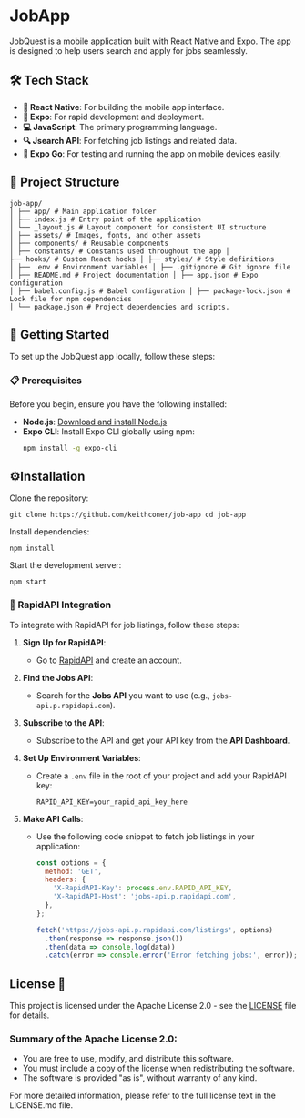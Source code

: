 # JobApp
JobQuest is a mobile application built with React Native and Expo. The app is designed to help users search and apply for jobs seamlessly. 

## 🛠️ Tech Stack

- **📱 React Native**: For building the mobile app interface.
- **🚀 Expo**: For rapid development and deployment.
- **💻 JavaScript**: The primary programming language.
- **🔍 Jsearch API**: For fetching job listings and related data.
- **📲 Expo Go**: For testing and running the app on mobile devices easily.


## 📂 Project Structure

```
job-app/
│ ├── app/ # Main application folder
│ ├── index.js # Entry point of the application
│ └── _layout.js # Layout component for consistent UI structure
│ ├── assets/ # Images, fonts, and other assets
│ ├── components/ # Reusable components
│ ├── constants/ # Constants used throughout the app │
├── hooks/ # Custom React hooks │ ├── styles/ # Style definitions
│ ├── .env # Environment variables │ ├── .gitignore # Git ignore file
│ ├── README.md # Project documentation │ ├── app.json # Expo configuration
│ ├── babel.config.js # Babel configuration │ ├── package-lock.json # Lock file for npm dependencies
│ └── package.json # Project dependencies and scripts.
```

## 🚀 Getting Started

To set up the JobQuest app locally, follow these steps:

### 📋 Prerequisites
Before you begin, ensure you have the following installed:

- **Node.js**: [Download and install Node.js](https://nodejs.org/)
- **Expo CLI**: Install Expo CLI globally using npm:
  ```bash
  npm install -g expo-cli
  ```



## ⚙️Installation
Clone the repository:

```
git clone https://github.com/keithconer/job-app cd job-app
```

Install dependencies:

```
npm install
```

Start the development server:

```
npm start
```

### 🔗 RapidAPI Integration

To integrate with RapidAPI for job listings, follow these steps:

1. **Sign Up for RapidAPI**:
   - Go to [RapidAPI](https://rapidapi.com/) and create an account.

2. **Find the Jobs API**:
   - Search for the **Jobs API** you want to use (e.g., `jobs-api.p.rapidapi.com`).

3. **Subscribe to the API**:
   - Subscribe to the API and get your API key from the **API Dashboard**.

4. **Set Up Environment Variables**:
   - Create a `.env` file in the root of your project and add your RapidAPI key:
     ```env
     RAPID_API_KEY=your_rapid_api_key_here
     ```

5. **Make API Calls**:
   - Use the following code snippet to fetch job listings in your application:
     ```javascript
     const options = {
       method: 'GET',
       headers: {
         'X-RapidAPI-Key': process.env.RAPID_API_KEY,
         'X-RapidAPI-Host': 'jobs-api.p.rapidapi.com',
       },
     };

     fetch('https://jobs-api.p.rapidapi.com/listings', options)
       .then(response => response.json())
       .then(data => console.log(data))
       .catch(error => console.error('Error fetching jobs:', error));
     ```
## License 📜

This project is licensed under the Apache License 2.0 - see the [LICENSE](LICENSE.md) file for details.

### Summary of the Apache License 2.0:
- You are free to use, modify, and distribute this software.
- You must include a copy of the license when redistributing the software.
- The software is provided "as is", without warranty of any kind.

For more detailed information, please refer to the full license text in the LICENSE.md file.
